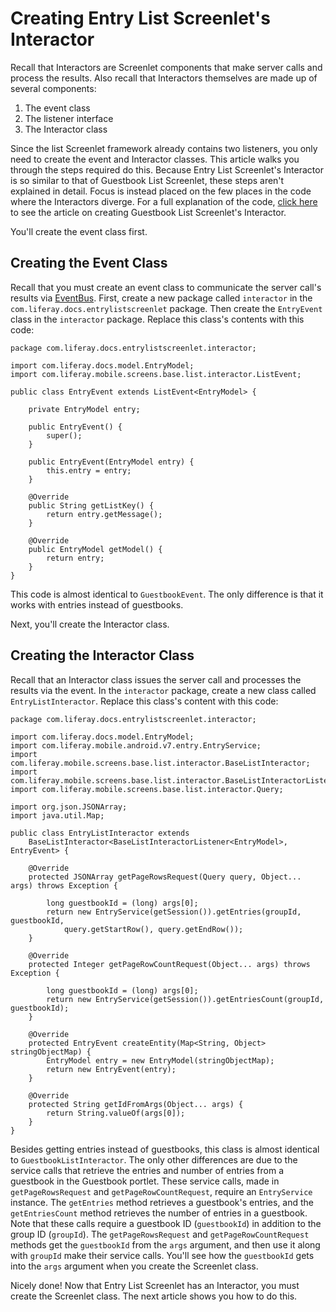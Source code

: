 # Creating Entry List Screenlet's Interactor [](id=creating-entry-list-screenlets-interactor)

Recall that Interactors are Screenlet components that make server calls and 
process the results. Also recall that Interactors themselves are made up of 
several components: 

1. The event class
2. The listener interface
3. The Interactor class

Since the list Screenlet framework already contains two listeners, you only need 
to create the event and Interactor classes. This article walks you through the 
steps required do this. Because Entry List Screenlet's Interactor is so similar 
to that of Guestbook List Screenlet, these steps aren't explained in detail. 
Focus is instead placed on the few places in the code where the Interactors 
diverge. For a full explanation of the code, 
[click here](/develop/tutorials/-/knowledge_base/6-2/creating-guestbook-list-screenlets-interactor) 
to see the article on creating Guestbook List Screenlet's Interactor. 

 You'll create the event class first. 

## Creating the Event Class [](id=creating-the-event-class)

Recall that you must create an event class to communicate the server call's 
results via 
[EventBus](http://greenrobot.org/eventbus/). 
First, create a new package called `interactor` in the 
`com.liferay.docs.entrylistscreenlet` package. Then create the `EntryEvent` 
class in the `interactor` package. Replace this class's contents with this code: 

    package com.liferay.docs.entrylistscreenlet.interactor;

    import com.liferay.docs.model.EntryModel;
    import com.liferay.mobile.screens.base.list.interactor.ListEvent;

    public class EntryEvent extends ListEvent<EntryModel> {

        private EntryModel entry;

        public EntryEvent() {
            super();
        }

        public EntryEvent(EntryModel entry) {
            this.entry = entry;
        }

        @Override
        public String getListKey() {
            return entry.getMessage();
        }

        @Override
        public EntryModel getModel() {
            return entry;
        }
    }

This code is almost identical to `GuestbookEvent`. The only difference is that 
it works with entries instead of guestbooks. 

Next, you'll create the Interactor class. 

## Creating the Interactor Class [](id=creating-the-interactor-class)

Recall that an Interactor class issues the server call and processes the results 
via the event. In the `interactor` package, create a new class called 
`EntryListInteractor`. Replace this class's content with this code: 

    package com.liferay.docs.entrylistscreenlet.interactor;

    import com.liferay.docs.model.EntryModel;
    import com.liferay.mobile.android.v7.entry.EntryService;
    import com.liferay.mobile.screens.base.list.interactor.BaseListInteractor;
    import com.liferay.mobile.screens.base.list.interactor.BaseListInteractorListener;
    import com.liferay.mobile.screens.base.list.interactor.Query;

    import org.json.JSONArray;
    import java.util.Map;

    public class EntryListInteractor extends
        BaseListInteractor<BaseListInteractorListener<EntryModel>, EntryEvent> {

        @Override
        protected JSONArray getPageRowsRequest(Query query, Object... args) throws Exception {

            long guestbookId = (long) args[0];
            return new EntryService(getSession()).getEntries(groupId, guestbookId, 
                query.getStartRow(), query.getEndRow());
        }

        @Override
        protected Integer getPageRowCountRequest(Object... args) throws Exception {

            long guestbookId = (long) args[0];
            return new EntryService(getSession()).getEntriesCount(groupId, guestbookId);
        }

        @Override
        protected EntryEvent createEntity(Map<String, Object> stringObjectMap) {
            EntryModel entry = new EntryModel(stringObjectMap);
            return new EntryEvent(entry);
        }

        @Override
        protected String getIdFromArgs(Object... args) {
            return String.valueOf(args[0]);
        }
    }

Besides getting entries instead of guestbooks, this class is almost identical to 
`GuestbookListInteractor`. The only other differences are due to the service 
calls that retrieve the entries and number of entries from a guestbook in the 
Guestbook portlet. These service calls, made in `getPageRowsRequest` and 
`getPageRowCountRequest`, require an `EntryService` instance. The `getEntries` 
method retrieves a guestbook's entries, and the `getEntriesCount` method 
retrieves the number of entries in a guestbook. Note that these calls require a 
guestbook ID (`guestbookId`) in addition to the group ID (`groupId`). The 
`getPageRowsRequest` and `getPageRowCountRequest` methods get the `guestbookId` 
from the `args` argument, and then use it along with `groupId` make their 
service calls. You'll see how the `guestbookId` gets into the `args` argument 
when you create the Screenlet class. 

Nicely done! Now that Entry List Screenlet has an Interactor, you must create 
the Screenlet class. The next article shows you how to do this. 
